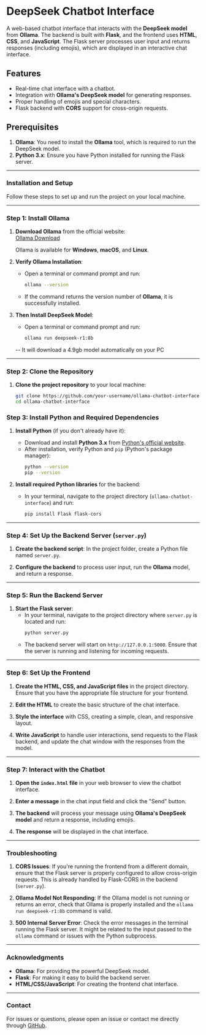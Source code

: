 # DeepSeek Chatbot Interface

A web-based chatbot interface that interacts with the **DeepSeek model** from **Ollama**. The backend is built with **Flask**, and the frontend uses **HTML**, **CSS**, and **JavaScript**. The Flask server processes user input and returns responses (including emojis), which are displayed in an interactive chat interface.

## Features

- Real-time chat interface with a chatbot.
- Integration with **Ollama's DeepSeek model** for generating responses.
- Proper handling of emojis and special characters.
- Flask backend with **CORS** support for cross-origin requests.

## Prerequisites

1. **Ollama**: You need to install the **Ollama** tool, which is required to run the DeepSeek model.
2. **Python 3.x**: Ensure you have Python installed for running the Flask server.

---

### Installation and Setup

Follow these steps to set up and run the project on your local machine.

---

### Step 1: Install **Ollama**

1. **Download Ollama** from the official website:  
   [Ollama Download](https://ollama.com/)
   
   Ollama is available for **Windows**, **macOS**, and **Linux**.


2. **Verify Ollama Installation**:
   - Open a terminal or command prompt and run:
     ```bash
     ollama --version
     ```
   - If the command returns the version number of **Ollama**, it is successfully installed.

3. **Then Install DeepSeek Model**:
   - Open a terminal or command prompt and run:
        ```bash
     ollama run deepseek-r1:8b
     ```
    -- It will download a 4.9gb model automatically on your PC


---

### Step 2: Clone the Repository

1. **Clone the project repository** to your local machine:
   ```bash
   git clone https://github.com/your-username/ollama-chatbot-interface.git
   cd ollama-chatbot-interface

### Step 3: Install Python and Required Dependencies

1. **Install Python** (if you don't already have it):
   - Download and install **Python 3.x** from [Python's official website](https://www.python.org/downloads/).
   - After installation, verify Python and `pip` (Python's package manager):
     ```bash
     python --version
     pip --version
     ```

2. **Install required Python libraries** for the backend:
   - In your terminal, navigate to the project directory (`ollama-chatbot-interface`) and run:
     ```bash
     pip install Flask flask-cors
     ```

---

### Step 4: Set Up the Backend Server (`server.py`)

1. **Create the backend script**: In the project folder, create a Python file named `server.py`.

2. **Configure the backend** to process user input, run the **Ollama** model, and return a response.

---

### Step 5: Run the Backend Server

1. **Start the Flask server**:
   - In your terminal, navigate to the project directory where `server.py` is located and run:
     ```bash
     python server.py
     ```
   - The backend server will start on `http://127.0.0.1:5000`. Ensure that the server is running and listening for incoming requests.

---

### Step 6: Set Up the Frontend

1. **Create the HTML, CSS, and JavaScript files** in the project directory. Ensure that you have the appropriate file structure for your frontend.

2. **Edit the HTML** to create the basic structure of the chat interface.

3. **Style the interface** with CSS, creating a simple, clean, and responsive layout.

4. **Write JavaScript** to handle user interactions, send requests to the Flask backend, and update the chat window with the responses from the model.

---

### Step 7: Interact with the Chatbot

1. **Open the `index.html` file** in your web browser to view the chatbot interface.

2. **Enter a message** in the chat input field and click the "Send" button.

3. **The backend** will process your message using **Ollama's DeepSeek model** and return a response, including emojis.

4. **The response** will be displayed in the chat interface.

---

### Troubleshooting

1. **CORS Issues**: If you're running the frontend from a different domain, ensure that the Flask server is properly configured to allow cross-origin requests. This is already handled by Flask-CORS in the backend (`server.py`).

2. **Ollama Model Not Responding**: If the Ollama model is not running or returns an error, check that Ollama is properly installed and the `ollama run deepseek-r1:8b` command is valid.

3. **500 Internal Server Error**: Check the error messages in the terminal running the Flask server. It might be related to the input passed to the `ollama` command or issues with the Python subprocess.

---



### Acknowledgments

- **Ollama**: For providing the powerful DeepSeek model.
- **Flask**: For making it easy to build the backend server.
- **HTML/CSS/JavaScript**: For creating the frontend chat interface.

---

### Contact

For issues or questions, please open an issue or contact me directly through [GitHub](https://github.com/Rishiraj8).
